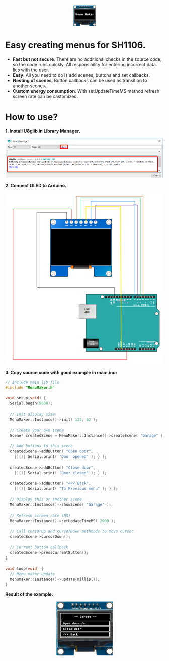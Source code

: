 <center>
<img src="Resources/LibIcon00.png" width="70">
</center>

# Easy creating menus for SH1106.

* **Fast but not secure**. There are no additional checks in the source code, so the code runs quickly. All responsibility for entering incorrect data lies with the user.
* **Easy**. All you need to do is add scenes, buttons and set callbacks.
* **Nesting of scenes**. Button callbacks can be used as transition to another scenes.
* **Custom energy consumption**. With setUpdateTimeMS method refresh screen rate can be castomized.

# How to use?

**1. Install U8glib in Library Manager.**
<center>
<img src="Resources/HowToUse00.png" width="500">
</center>

**2. Connect OLED to Arduino.**
<center>
<img src="Resources/HowToUse01.png" width="500">
</center>

**3. Copy source code with good example in main.ino:**
```c++
// Include main lib file
#include "MenuMaker.h"

void setup(void) {
  Serial.begin(9600);

  // Init display size
  MenuMaker::Instance()->init( 123, 62 );

  // Create your own scene
  Scene* createdScene = MenuMaker::Instance()->createScene( "Garage" );

  // Add buttons to this scene
  createdScene->addButton( "Open door", 
    [](){ Serial.print( "Door opened" ); } );
    
  createdScene->addButton( "Close door", 
    [](){ Serial.print( "Door closed" ); } );
    
  createdScene->addButton( "<<< Back", 
    [](){ Serial.print( "To Previous menu" ); } );

  // Display this or another scene
  MenuMaker::Instance()->showScene( "Garage" );

  // Refresh screen rate (MS)
  MenuMaker::Instance()->setUpdateTimeMS( 2000 );

  // Call cursorUp and cursorDown methoods to move cursor
  createdScene->cursorDown();

  // Current button callback
  createdScene->pressCurrentButton();
}

void loop(void) {
  // Menu maker update
  MenuMaker::Instance()->update(millis());
}
```

**Result of the example:**
<center>
<img src="Resources/Example00.png" width="180">
</center>
